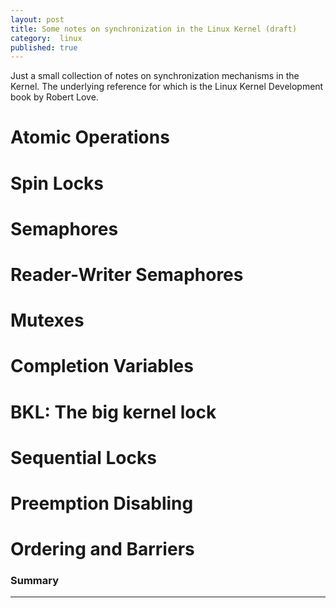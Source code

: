 ```yaml
---
layout: post
title: Some notes on synchronization in the Linux Kernel (draft)
category:  linux
published: true
---
```


Just a small collection of notes on synchronization mechanisms in the
Kernel. The underlying reference for which is the Linux Kernel
Development book by Robert Love.


# Atomic Operations

# Spin Locks

# Semaphores

# Reader-Writer Semaphores

# Mutexes

# Completion Variables

# BKL: The big kernel lock

# Sequential Locks

# Preemption Disabling

# Ordering and Barriers

  
### Summary


---
